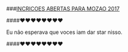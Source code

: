 ###[INCRICOES ABERTAS PARA MOZAO 2017](https://anabastos.github.io/mozao/)

####:heart::heart::heart::heart::heart::heart::heart::heart:

Eu não esperava que voces iam dar star nisso.

####:heart::heart::heart::heart::heart::heart::heart::heart:
